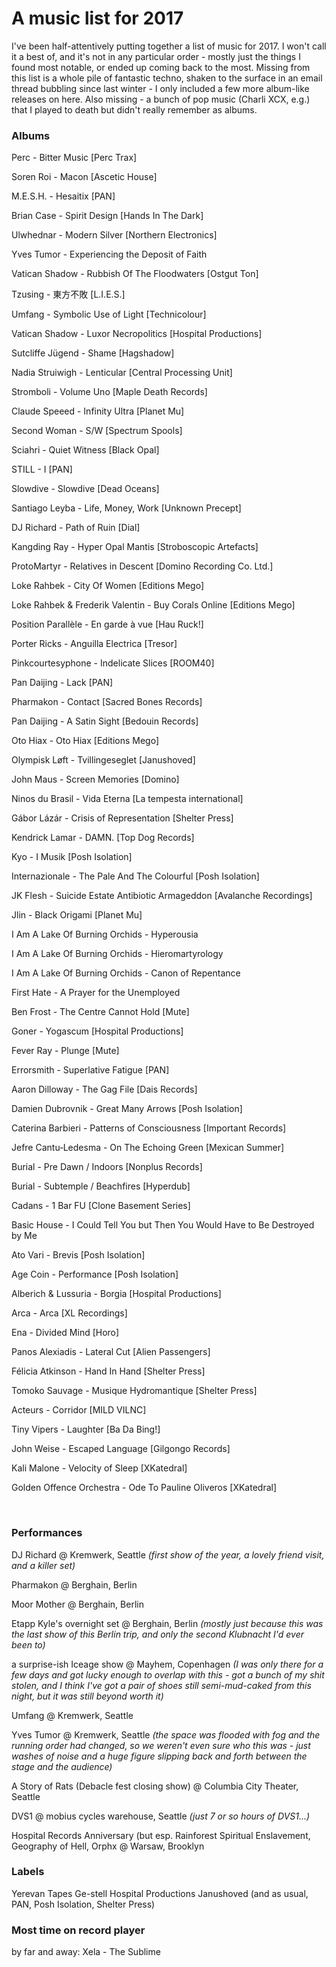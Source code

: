 A music list for 2017
=====================

I've been half-attentively putting together a list of music for 2017. I won't
call it a best of, and it's not in any particular order - mostly just the things
I found most notable, or ended up coming back to the most. Missing from this
list is a whole pile of fantastic techno, shaken to the surface in an email
thread bubbling since last winter - I only included a few more album-like
releases on here. Also missing - a bunch of pop music (Charli XCX, e.g.)
that I played to death but didn't really remember as albums.


### Albums

Perc - Bitter Music [Perc Trax]

Soren Roi - Macon [Ascetic House]

M.E.S.H. - Hesaitix [PAN]

Brian Case - Spirit Design [Hands In The Dark]

Ulwhednar - Modern Silver [Northern Electronics]

Yves Tumor - Experiencing the Deposit of Faith

Vatican Shadow - Rubbish Of The Floodwaters [Ostgut Ton]

Tzusing - 東方不敗 [L.I.E.S.]

Umfang - Symbolic Use of Light [Technicolour]

Vatican Shadow - Luxor Necropolitics [Hospital Productions]

Sutcliffe Jügend - Shame [Hagshadow]

Nadia Struiwigh - Lenticular [Central Processing Unit]

Stromboli - Volume Uno [Maple Death Records]

Claude Speeed - Infinity Ultra [Planet Mu]

Second Woman - S/W [Spectrum Spools]

Sciahri - Quiet Witness [Black Opal]

STILL - I [PAN]

Slowdive - Slowdive [Dead Oceans]

Santiago Leyba - Life, Money, Work [Unknown Precept]

DJ Richard - Path of Ruin [Dial]

Kangding Ray - Hyper Opal Mantis [Stroboscopic Artefacts]

ProtoMartyr - Relatives in Descent [Domino Recording Co. Ltd.]

Loke Rahbek - City Of Women [Editions Mego]

Loke Rahbek & Frederik Valentin - Buy Corals Online [Editions Mego]

Position Parallèle - En garde à vue [Hau Ruck!]

Porter Ricks - Anguilla Electrica [Tresor]

Pinkcourtesyphone - Indelicate Slices [ROOM40]

Pan Daijing - Lack [PAN]

Pharmakon - Contact [Sacred Bones Records]

Pan Daijing - A Satin Sight [Bedouin Records]

Oto Hiax - Oto Hiax [Editions Mego]

Olympisk Løft - Tvillingeseglet [Janushoved]

John Maus - Screen Memories [Domino]

Ninos du Brasil - Vida Eterna [La tempesta international]

Gábor Lázár - Crisis of Representation [Shelter Press]

Kendrick Lamar - DAMN. [Top Dog Records]

Kyo - I Musik [Posh Isolation]

Internazionale - The Pale And The Colourful [Posh Isolation]

JK Flesh - Suicide Estate Antibiotic Armageddon [Avalanche Recordings]

Jlin - Black Origami [Planet Mu]

I Am A Lake Of Burning Orchids - Hyperousia

I Am A Lake Of Burning Orchids - Hieromartyrology

I Am A Lake Of Burning Orchids - Canon of Repentance

First Hate - A Prayer for the Unemployed

Ben Frost - The Centre Cannot Hold [Mute]

Goner - Yogascum [Hospital Productions]

Fever Ray - Plunge [Mute]

Errorsmith - Superlative Fatigue [PAN]

Aaron Dilloway - The Gag File [Dais Records]

Damien Dubrovnik - Great Many Arrows [Posh Isolation]

Caterina Barbieri - Patterns of Consciousness [Important Records]

Jefre Cantu‐Ledesma - On The Echoing Green [Mexican Summer]

Burial - Pre Dawn / Indoors [Nonplus Records]

Burial - Subtemple / Beachfires [Hyperdub]

Cadans - 1 Bar FU [Clone Basement Series]

Basic House - I Could Tell You but Then You Would Have to Be Destroyed by Me

Ato Vari - Brevis [Posh Isolation]

Age Coin - Performance [Posh Isolation]

Alberich & Lussuria - Borgia [Hospital Productions]

Arca - Arca [XL Recordings]

Ena - Divided Mind [Horo]

Panos Alexiadis - Lateral Cut [Alien Passengers]

Félicia Atkinson - Hand In Hand [Shelter Press]

Tomoko Sauvage - Musique Hydromantique [Shelter Press]

Acteurs - Corridor [MILD VILNC]

Tiny Vipers - Laughter [Ba Da Bing!]

John Weise - Escaped Language [Gilgongo Records]

Kali Malone - Velocity of Sleep [XKatedral]

Golden Offence Orchestra - Ode To Pauline Oliveros  [XKatedral]

 

### Performances

DJ Richard \@ Kremwerk, Seattle *(first show of the year, a lovely friend visit,
and a killer set)*

Pharmakon \@ Berghain, Berlin

Moor Mother \@ Berghain, Berlin

Etapp Kyle's overnight set \@ Berghain, Berlin *(mostly just because this was
the last show of this Berlin trip, and only the second Klubnacht I'd ever been
to)*

a surprise-ish Iceage show \@ Mayhem, Copenhagen *(I was only there for a few
days and got lucky enough to overlap with this - got a bunch of my shit stolen,
and I think I've got a pair of shoes still semi-mud-caked from this night, but
it was still beyond worth it)*

Umfang \@ Kremwerk, Seattle

Yves Tumor \@ Kremwerk, Seattle *(the space was flooded with fog and the running
order had changed, so we weren't even sure who this was - just washes of noise
and a huge figure slipping back and forth between the stage and the audience)*

A Story of Rats (Debacle fest closing show) \@ Columbia City Theater, Seattle

DVS1 \@ mobius cycles warehouse, Seattle *(just 7 or so hours of DVS1...)*

Hospital Records Anniversary (but esp. Rainforest Spiritual Enslavement,
Geography of Hell, Orphx \@ Warsaw, Brooklyn



### Labels

Yerevan Tapes
Ge-stell
Hospital Productions
Janushoved
(and as usual, PAN, Posh Isolation, Shelter Press)



### Most time on record player

by far and away: Xela - The Sublime
